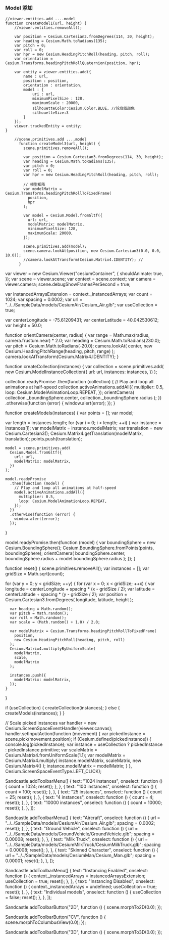 ##

### Model 添加

```
//viewer.entities.add ....model
function createModel1(url, height) {
    //viewer.entities.removeAll();

    var position = Cesium.Cartesian3.fromDegrees(114, 30, height);
    var heading = Cesium.Math.toRadians(135);
    var pitch = 0;
    var roll = 0;
    var hpr = new Cesium.HeadingPitchRoll(heading, pitch, roll);
    var orientation = Cesium.Transforms.headingPitchRollQuaternion(position, hpr);

    var entity = viewer.entities.add({
        name : url,
        position : position,
        orientation : orientation,
        model : {
            uri : url,
            minimumPixelSize : 128,
            maximumScale : 20000,
            silhouetteColor:Cesium.Color.BLUE, //轮廓线颜色
            silhouetteSize:3
        }
    });
    viewer.trackedEntity = entity;
}
```

```
    //scene.primitives.add ....model
      function createModel3(url, height) {
        scene.primitives.removeAll();

        var position = Cesium.Cartesian3.fromDegrees(114, 30, height);
        var heading = Cesium.Math.toRadians(135);
        var pitch = 0;
        var roll = 0;
        var hpr = new Cesium.HeadingPitchRoll(heading, pitch, roll);

        // 模型矩阵
        var modelMatrix = Cesium.Transforms.headingPitchRollToFixedFrame(
          position,
          hpr
        );

        var model = Cesium.Model.fromGltf({
          url: url,
          modelMatrix: modelMatrix,
          minimumPixelSize: 128,
          maximumScale: 20000,
        });

        scene.primitives.add(model);
        scene.camera.lookAt(position, new Cesium.Cartesian3(0.0, 0.0, 10.0));
        //camera.lookAtTransform(Cesium.Matrix4.IDENTITY); //
      }

```


var viewer = new Cesium.Viewer("cesiumContainer", {
  shouldAnimate: true,
});
var scene = viewer.scene;
var context = scene.context;
var camera = viewer.camera;
scene.debugShowFramesPerSecond = true;

var instancedArraysExtension = context._instancedArrays;
var count = 1024;
var spacing = 0.0002;
var url = "../../SampleData/models/CesiumAir/Cesium_Air.glb";
var useCollection = true;

var centerLongitude = -75.61209431;
var centerLatitude = 40.042530612;
var height = 50.0;

function orientCamera(center, radius) {
  var range = Math.max(radius, camera.frustum.near) * 2.0;
  var heading = Cesium.Math.toRadians(230.0);
  var pitch = Cesium.Math.toRadians(-20.0);
  camera.lookAt(
    center,
    new Cesium.HeadingPitchRange(heading, pitch, range)
  );
  camera.lookAtTransform(Cesium.Matrix4.IDENTITY);
}

function createCollection(instances) {
  var collection = scene.primitives.add(
    new Cesium.ModelInstanceCollection({
      url: url,
      instances: instances,
    })
  );

  collection.readyPromise
    .then(function (collection) {
      // Play and loop all animations at half-speed
      collection.activeAnimations.addAll({
        multiplier: 0.5,
        loop: Cesium.ModelAnimationLoop.REPEAT,
      });
      orientCamera(
        collection._boundingSphere.center,
        collection._boundingSphere.radius
      );
    })
    .otherwise(function (error) {
      window.alert(error);
    });
}

function createModels(instances) {
  var points = [];
  var model;

  var length = instances.length;
  for (var i = 0; i < length; ++i) {
    var instance = instances[i];
    var modelMatrix = instance.modelMatrix;
    var translation = new Cesium.Cartesian3();
    Cesium.Matrix4.getTranslation(modelMatrix, translation);
    points.push(translation);

    model = scene.primitives.add(
      Cesium.Model.fromGltf({
        url: url,
        modelMatrix: modelMatrix,
      })
    );

    model.readyPromise
      .then(function (model) {
        // Play and loop all animations at half-speed
        model.activeAnimations.addAll({
          multiplier: 0.5,
          loop: Cesium.ModelAnimationLoop.REPEAT,
        });
      })
      .otherwise(function (error) {
        window.alert(error);
      });
  }

  model.readyPromise.then(function (model) {
    var boundingSphere = new Cesium.BoundingSphere();
    Cesium.BoundingSphere.fromPoints(points, boundingSphere);
    orientCamera(
      boundingSphere.center,
      boundingSphere.radius + model.boundingSphere.radius
    );
  });
}

function reset() {
  scene.primitives.removeAll();
  var instances = [];
  var gridSize = Math.sqrt(count);

  for (var y = 0; y < gridSize; ++y) {
    for (var x = 0; x < gridSize; ++x) {
      var longitude = centerLongitude + spacing * (x - gridSize / 2);
      var latitude = centerLatitude + spacing * (y - gridSize / 2);
      var position = Cesium.Cartesian3.fromDegrees(
        longitude,
        latitude,
        height
      );

      var heading = Math.random();
      var pitch = Math.random();
      var roll = Math.random();
      var scale = (Math.random() + 1.0) / 2.0;

      var modelMatrix = Cesium.Transforms.headingPitchRollToFixedFrame(
        position,
        new Cesium.HeadingPitchRoll(heading, pitch, roll)
      );
      Cesium.Matrix4.multiplyByUniformScale(
        modelMatrix,
        scale,
        modelMatrix
      );

      instances.push({
        modelMatrix: modelMatrix,
      });
    }
  }

  if (useCollection) {
    createCollection(instances);
  } else {
    createModels(instances);
  }
}

// Scale picked instances
var handler = new Cesium.ScreenSpaceEventHandler(viewer.canvas);
handler.setInputAction(function (movement) {
  var pickedInstance = scene.pick(movement.position);
  if (Cesium.defined(pickedInstance)) {
    console.log(pickedInstance);
    var instance = useCollection
      ? pickedInstance
      : pickedInstance.primitive;
    var scaleMatrix = Cesium.Matrix4.fromUniformScale(1.1);
    var modelMatrix = Cesium.Matrix4.multiply(
      instance.modelMatrix,
      scaleMatrix,
      new Cesium.Matrix4()
    );
    instance.modelMatrix = modelMatrix;
  }
}, Cesium.ScreenSpaceEventType.LEFT_CLICK);

Sandcastle.addToolbarMenu([
  {
    text: "1024 instances",
    onselect: function () {
      count = 1024;
      reset();
    },
  },
  {
    text: "100 instances",
    onselect: function () {
      count = 100;
      reset();
    },
  },
  {
    text: "25 instances",
    onselect: function () {
      count = 25;
      reset();
    },
  },
  {
    text: "4 instances",
    onselect: function () {
      count = 4;
      reset();
    },
  },
  {
    text: "10000 instances",
    onselect: function () {
      count = 10000;
      reset();
    },
  },
]);

Sandcastle.addToolbarMenu([
  {
    text: "Aircraft",
    onselect: function () {
      url = "../../SampleData/models/CesiumAir/Cesium_Air.glb";
      spacing = 0.0002;
      reset();
    },
  },
  {
    text: "Ground Vehicle",
    onselect: function () {
      url = "../../SampleData/models/GroundVehicle/GroundVehicle.glb";
      spacing = 0.00008;
      reset();
    },
  },
  {
    text: "Milk Truck",
    onselect: function () {
      url =
        "../../SampleData/models/CesiumMilkTruck/CesiumMilkTruck.glb";
      spacing = 0.00008;
      reset();
    },
  },
  {
    text: "Skinned Character",
    onselect: function () {
      url = "../../SampleData/models/CesiumMan/Cesium_Man.glb";
      spacing = 0.00001;
      reset();
    },
  },
]);

Sandcastle.addToolbarMenu([
  {
    text: "Instancing Enabled",
    onselect: function () {
      context._instancedArrays = instancedArraysExtension;
      useCollection = true;
      reset();
    },
  },
  {
    text: "Instancing Disabled",
    onselect: function () {
      context._instancedArrays = undefined;
      useCollection = true;
      reset();
    },
  },
  {
    text: "Individual models",
    onselect: function () {
      useCollection = false;
      reset();
    },
  },
]);

Sandcastle.addToolbarButton("2D", function () {
  scene.morphTo2D(0.0);
});

Sandcastle.addToolbarButton("CV", function () {
  scene.morphToColumbusView(0.0);
});

Sandcastle.addToolbarButton("3D", function () {
  scene.morphTo3D(0.0);
});

